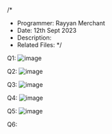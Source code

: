 /*
* Programmer: Rayyan Merchant
* Date: 12th Sept 2023
* Description: 
* Related Files:
*/

Q1: ![image](https://github.com/iamrayyan1/pfFall23/assets/142688529/0b5d1cae-153e-4e66-b0be-39efb26fcb7b)

Q2: ![image](https://github.com/iamrayyan1/pfFall23/assets/142688529/4e9fbb78-f0e0-4c99-ae13-346c95a5ba6b)

Q3: ![image](https://github.com/iamrayyan1/pfFall23/assets/142688529/5100c069-d908-4b8d-8b85-746733a32974)

Q4: ![image](https://github.com/iamrayyan1/pfFall23/assets/142688529/0def3684-53e6-481a-bb02-73086562cda4)

Q5: ![image](https://github.com/iamrayyan1/pfFall23/assets/142688529/c34f1413-e127-4fc7-8f65-04395c0ee682)

Q6:








